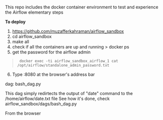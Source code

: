 This repo includes the docker container environment to test and experience the Airflow elementary steps

**To deploy**

1. https://github.com/muzafferkahraman/airflow_sandbox
2. cd airflow_sandbox
3. make all
4. check if all the containers are up and running 
		> docker ps
5. get the password for the airflow admin
>      docker exec -ti airflow_sandbox_airflow_1 cat /opt/airflow/standalone_admin_password.txt
6. Type <ip of the host>:8080 at  the browser's address bar


		
		

dag: bash_dag.py

This dag simply redirtects the output of "date" command to the /home/airflow/date.txt file
See how it's done, check  airflow_sandbox/dags/bash_dag.py

From the browser 

